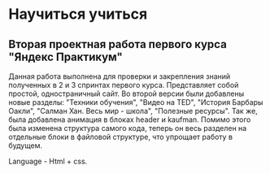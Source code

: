 # Научиться учиться 
## Вторая проектная работа первого курса "Яндекс Практикум" 

Данная работа выполнена для проверки и закрепления знаний полученных в 2 и 3 спринтах первого курса. Представляет собой простой, одностраничный сайт. 
Во второй версии были добавлены новые разделы: "Техники обучения", "Видео на TED", "История Барбары Оакли", "Салман Хан. Весь мир - школа", "Полезные ресурсы". Так же, была добавлена анимация в блоках header и kaufman.
Помимо этого была изменена структура самого кода, теперь он весь разделен на отдельные блоки в файловой структуре, что упрощает работу в будущем. 

Language - Html + css.
